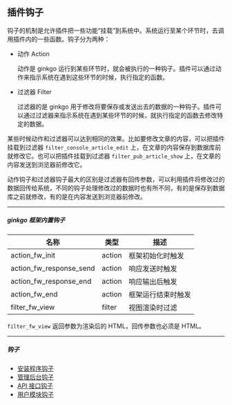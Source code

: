 ## 插件钩子

钩子的机制是允许插件把一些功能“挂载”到系统中。系统运行至某个环节时，去调用插件内的一些函数。钩子分为两种：

* 动作 Action

  动作是 ginkgo 运行到某些环节时，就会被执行的一种钩子。插件可以通过动作来指示系统在遇到这些环节的时候，执行指定的函数。

* 过滤器 Filter

  过滤器的是 ginkgo 用于修改将要保存或发送出去的数据的一种钩子。插件可以通过过滤器来指示系统在遇到某些环节的时候，就执行指定的函数去修改特定的数据。

某些时候动作和过滤器可以达到相同的效果。比如要修改文章的内容，可以把插件挂载到过滤器 `filter_console_article_edit` 上，在文章的内容保存到数据库前就修改它。也可以把插件挂载到过滤器 `filter_pub_article_show` 上，在文章的内容发送到浏览器前修改它。

动作钩子和过滤器钩子最大的区别是过滤器有回传参数，可以利用插件将修改过的数据回传给系统，不同的钩子处理修改过的数据时也有所不同，有的是保存到数据库之前就修改，有的是在内容发送到浏览器前修改。

----------

##### ginkgo 框架内置钩子

| 名称 | 类型 | 描述 |
| - | - | - |
| action_fw_init | action | 框架初始化时触发 |
| action_fw_response_send | action | 响应发送时触发 |
| action_fw_response_end | action | 响应输出后触发 |
| action_fw_end | action | 框架运行结束时触发 |
| filter_fw_view | filter | 视图渲染时过滤 |

`filter_fw_view` 返回参数为渲染后的 HTML，回传参数也必须是 HTML。

----------

##### 钩子

* [安装程序钩子](hook_install.md)
* [管理后台钩子](hook_console.md)
* [API 接口钩子](hook_api.md)
* [用户模块钩子](hook_personal.md)
